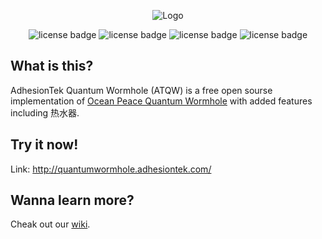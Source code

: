 
<p align="center">
<img src=https://repository-images.githubusercontent.com/469527545/70f88413-935c-4708-8058-68f1d8312f2e alt="Logo">
</p>

<p align="center">

 <img src="https://img.shields.io/github/license/AdhesionTek/Quantum-Wormhole?style=for-the-badge" alt="license badge">
  
<img src="https://img.shields.io/github/issues/AdhesionTek/Quantum-Wormhole?style=for-the-badge" alt="license badge"> 
  <img src="https://img.shields.io/github/stars/AdhesionTek/Quantum-Wormhole?style=for-the-badge" alt="license badge"> 
  <img src="https://img.shields.io/github/forks/AdhesionTek/Quantum-Wormhole?style=for-the-badge" alt="license badge"> 
  
</p>

## What is this?
AdhesionTek Quantum Wormhole (ATQW) is a free open sourse implementation of [Ocean Peace Quantum Wormhole](https://en.oceanpeace.com.cn/static/product-detail.html) with added features including 热水器.

## Try it now!
Link: http://quantumwormhole.adhesiontek.com/

## Wanna learn more?
Cheak out our [wiki](https://github.com/AdhesionTek/Quantum-Wormhole/wiki).

